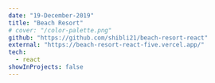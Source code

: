 ```yaml
---
date: "19-December-2019"
title: "Beach Resort"
# cover: "/color-palette.png"
github: "https://github.com/shibli21/beach-resort-react"
external: "https://beach-resort-react-five.vercel.app/"
tech:
  - react
showInProjects: false
---
```

